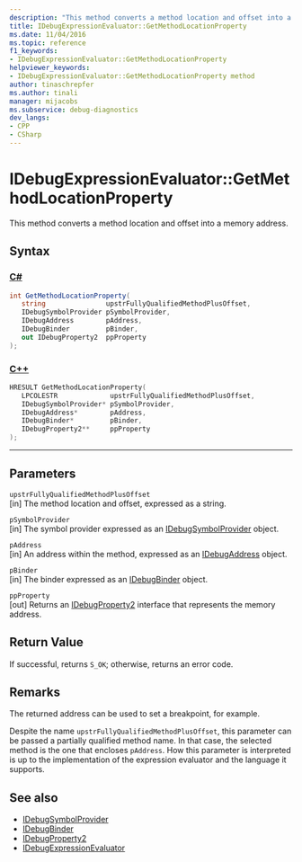 ```yaml
---
description: "This method converts a method location and offset into a memory address."
title: IDebugExpressionEvaluator::GetMethodLocationProperty
ms.date: 11/04/2016
ms.topic: reference
f1_keywords:
- IDebugExpressionEvaluator::GetMethodLocationProperty
helpviewer_keywords:
- IDebugExpressionEvaluator::GetMethodLocationProperty method
author: tinaschrepfer
ms.author: tinali
manager: mijacobs
ms.subservice: debug-diagnostics
dev_langs:
- CPP
- CSharp
---
```

# IDebugExpressionEvaluator::GetMethodLocationProperty

This method converts a method location and offset into a memory address.

## Syntax

### [C#](#tab/csharp)
```csharp
int GetMethodLocationProperty(
   string               upstrFullyQualifiedMethodPlusOffset,
   IDebugSymbolProvider pSymbolProvider,
   IDebugAddress        pAddress,
   IDebugBinder         pBinder,
   out IDebugProperty2  ppProperty
);
```
### [C++](#tab/cpp)
```cpp
HRESULT GetMethodLocationProperty( 
   LPCOLESTR             upstrFullyQualifiedMethodPlusOffset,
   IDebugSymbolProvider* pSymbolProvider,
   IDebugAddress*        pAddress,
   IDebugBinder*         pBinder,
   IDebugProperty2**     ppProperty
);
```
---

## Parameters
`upstrFullyQualifiedMethodPlusOffset`\
[in] The method location and offset, expressed as a string.

`pSymbolProvider`\
[in] The symbol provider expressed as an [IDebugSymbolProvider](../../../extensibility/debugger/reference/idebugsymbolprovider.md) object.

`pAddress`\
[in] An address within the method, expressed as an [IDebugAddress](../../../extensibility/debugger/reference/idebugaddress.md) object.

`pBinder`\
[in] The binder expressed as an [IDebugBinder](../../../extensibility/debugger/reference/idebugbinder.md) object.

`ppProperty`\
[out] Returns an [IDebugProperty2](../../../extensibility/debugger/reference/idebugproperty2.md) interface that represents the memory address.

## Return Value
 If successful, returns `S_OK`; otherwise, returns an error code.

## Remarks
 The returned address can be used to set a breakpoint, for example.

 Despite the name `upstrFullyQualifiedMethodPlusOffset`, this parameter can be passed a partially qualified method name. In that case, the selected method is the one that encloses `pAddress`. How this parameter is interpreted is up to the implementation of the expression evaluator and the language it supports.

## See also
- [IDebugSymbolProvider](../../../extensibility/debugger/reference/idebugsymbolprovider.md)
- [IDebugBinder](../../../extensibility/debugger/reference/idebugbinder.md)
- [IDebugProperty2](../../../extensibility/debugger/reference/idebugproperty2.md)
- [IDebugExpressionEvaluator](../../../extensibility/debugger/reference/idebugexpressionevaluator.md)
